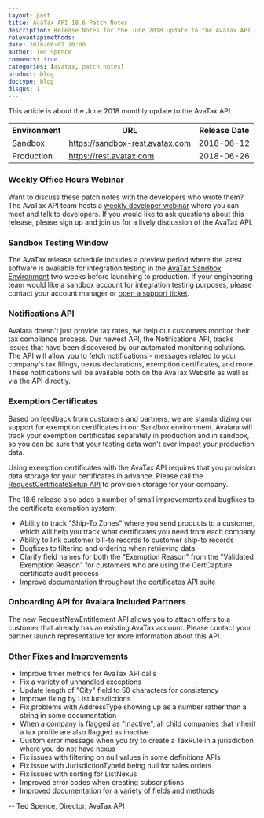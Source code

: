 ```yaml
---
layout: post
title: AvaTax API 18.6 Patch Notes
description: Release Notes for the June 2018 update to the AvaTax API
relevantapimethods:
date: 2018-06-07 10:00
author: Ted Spence
comments: true
categories: [avatax, patch notes]
product: blog
doctype: blog
disqus: 1
---
```


This article is about the June 2018 monthly update to the AvaTax API.

<div class="mobile-table">
    <table class="styled-table">
        <tr>
            <th>Environment</th>
            <th>URL</th>
            <th>Release Date</th>
        </tr>
        <tr>
            <td>Sandbox</td>
            <td><a href="https://sandbox-rest.avatax.com">https://sandbox-rest.avatax.com</a></td>
            <td>2018-06-12</td>
        </tr>
        <tr>
            <td>Production</td>
            <td><a href="https://rest.avatax.com">https://rest.avatax.com</a></td>
            <td>2018-06-26</td>
        </tr>
    </table>
</div>

<h3>Weekly Office Hours Webinar</h3>

Want to discuss these patch notes with the developers who wrote them?  The AvaTax API team hosts a [weekly developer webinar](https://developer.avalara.com/resources/webinars/) where you can meet and talk to developers.  If you would like to ask questions about this release, please sign up and join us for a lively discussion of the AvaTax API.

<h3>Sandbox Testing Window</h3>

The AvaTax release schedule includes a preview period where the latest software is available for integration testing in the [AvaTax Sandbox Environment](https://sandbox-rest.avatax.com) two weeks before launching to production. If your engineering team would like a sandbox account for integration testing purposes, please contact your account manager or [open a support ticket](https://help.avalara.com/Directory/Contact_Avalara/Submit_a_Case).

<h3>Notifications API</h3>

Avalara doesn't just provide tax rates, we help our customers monitor their tax compliance process.  Our newest API, the Notifications API, tracks issues that have been discovered by our automated monitoring solutions.  The API will allow you to fetch notifications - messages related to your company's tax filings, nexus declarations, exemption certificates, and more.  These notifications will be available both on the AvaTax Website as well as via the API directly.

<h3>Exemption Certificates</h3>

Based on feedback from customers and partners, we are standardizing our support for exemption certificates in our Sandbox environment.  Avalara will track your exemption certificates separately in production and in sandbox, so you can be sure that your testing data won't ever impact your production data.

Using exemption certificates with the AvaTax API requires that you provision data storage for your certificates in advance.  Please call the  [RequestCertificateSetup API](/api-reference/avatax/rest/v2/methods/Certificates/RequestCertificateSetup/) to provision storage for your company.

The 18.6 release also adds a number of small improvements and bugfixes to the certificate exemption system:

<ul class="normal">
  <li>Ability to track "Ship-To Zones" where you send products to a customer, which will help you track what certificates you need from each company</li>
  <li>Ability to link customer bill-to records to customer ship-to records</li>
  <li>Bugfixes to filtering and ordering when retrieving data</li>
  <li>Clarify field names for both the "Exemption Reason" from the "Validated Exemption Reason" for customers who are using the CertCapture certificate audit process</li>
  <li>Improve documentation throughout the certificates API suite</li>
</ul>

<h3>Onboarding API for Avalara Included Partners</h3>

The new RequestNewEntitlement API allows you to attach offers to a customer that already has an existing AvaTax account.  Please contact your partner launch representative for more information about this API.

<h3>Other Fixes and Improvements</h3>

<ul class="normal">
    <li>Improve timer metrics for AvaTax API calls</li>
    <li>Fix a variety of unhandled exceptions</li>
    <li>Update length of "City" field to 50 characters for consistency</li>
    <li>Improve fixing by ListJurisdictions</li>
    <li>Fix problems with AddressType showing up as a number rather than a string in some documentation</li>
    <li>When a company is flagged as "Inactive", all child companies that inherit a tax profile are also flagged as inactive</li>
    <li>Custom error message when you try to create a TaxRule in a jurisdiction where you do not have nexus</li>
    <li>Fix issues with filtering on null values in some definitions APIs</li>
    <li>Fix issue with JurisdictionTypeId being null for sales orders</li>
    <li>Fix issues with sorting for ListNexus</li>
    <li>Improved error codes when creating subscriptions</li>
    <li>Improved documentation for a variety of fields and methods</li>
</ul>

-- Ted Spence, Director, AvaTax API
